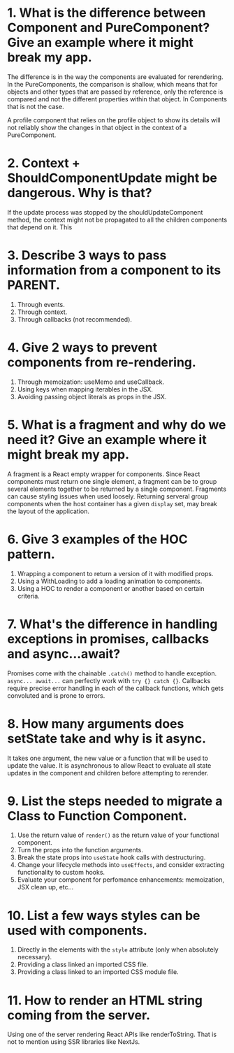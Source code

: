 # 1. What is the difference between Component and PureComponent? Give an example where it might break my app.

The difference is in the way the components are evaluated for rerendering. In the PureComponents, the comparison is shallow, which means that for objects and other types that are passed by reference, only the reference is compared and not the different properties within that object. In Components that is not the case.

A profile component that relies on the profile object to show its details will not reliably show the changes in that object in the context of a PureComponent.

# 2. Context + ShouldComponentUpdate might be dangerous. Why is that?

If the update process was stopped by the shouldUpdateComponent method, the context might not be propagated to all the children components that depend on it. This

# 3. Describe 3 ways to pass information from a component to its PARENT.

1. Through events.
2. Through context.
3. Through callbacks (not recommended).

# 4. Give 2 ways to prevent components from re-rendering.

1. Through memoization: useMemo and useCallback.
2. Using keys when mapping iterables in the JSX.
3. Avoiding passing object literals as props in the JSX.

# 5. What is a fragment and why do we need it? Give an example where it might break my app.

A fragment is a React empty wrapper for components. Since React components must return one single element, a fragment can be to group several elements together to be returned by a single component. Fragments can cause styling issues when used loosely. Returning serveral group components when the host container has a given `display` set, may break the layout of the application.

# 6. Give 3 examples of the HOC pattern.

1. Wrapping a component to return a version of it with modified props.
2. Using a WithLoading to add a loading animation to components.
3. Using a HOC to render a component or another based on certain criteria.

# 7. What's the difference in handling exceptions in promises, callbacks and async…await?

Promises come with the chainable `.catch()` method to handle exception.
`async... await...` can perfectly work with `try {} catch {}`.
Callbacks require precise error handling in each of the callback functions, which gets convoluted and is prone to errors.

# 8. How many arguments does setState take and why is it async.

It takes one argument, the new value or a function that will be used to update the value.
It is asynchronous to allow React to evaluate all state updates in the component and children before attempting to rerender.

# 9. List the steps needed to migrate a Class to Function Component.

1. Use the return value of `render()` as the return value of your functional component.
2. Turn the props into the function arguments.
3. Break the state props into `useState` hook calls with destructuring.
4. Change your lifecycle methods into `useEffects`, and consider extracting functionality to custom hooks.
5. Evaluate your component for perfomance enhancements: memoization, JSX clean up, etc...

# 10. List a few ways styles can be used with components.

1. Directly in the elements with the `style` attribute (only when absolutely necessary).
2. Providing a class linked an imported CSS file.
3. Providing a class linked to an imported CSS module file.

# 11. How to render an HTML string coming from the server.

Using one of the server rendering React APIs like renderToString. That is not to mention using SSR libraries like NextJs.
